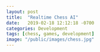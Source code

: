 ```yaml
---
layout: post
title:  "Realtime Chess AI"
date:   2019-02-18 12:12:18 -0700
categories: Development
tags: [chess, games, development]
image: "/public/images/chess.jpg"
---
```

